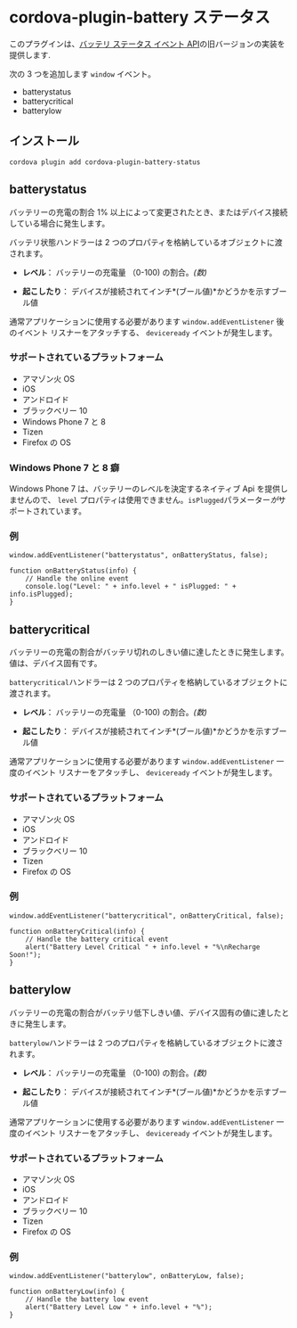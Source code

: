 <!---
    Licensed to the Apache Software Foundation (ASF) under one
    or more contributor license agreements.  See the NOTICE file
    distributed with this work for additional information
    regarding copyright ownership.  The ASF licenses this file
    to you under the Apache License, Version 2.0 (the
    "License"); you may not use this file except in compliance
    with the License.  You may obtain a copy of the License at

      http://www.apache.org/licenses/LICENSE-2.0

    Unless required by applicable law or agreed to in writing,
    software distributed under the License is distributed on an
    "AS IS" BASIS, WITHOUT WARRANTIES OR CONDITIONS OF ANY
    KIND, either express or implied.  See the License for the
    specific language governing permissions and limitations
    under the License.
-->

# cordova-plugin-battery ステータス

このプラグインは、[バッテリ ステータス イベント API][1]の旧バージョンの実装を提供します.

[1]: http://www.w3.org/TR/2011/WD-battery-status-20110915/

次の 3 つを追加します `window` イベント。

* batterystatus
* batterycritical
* batterylow

## インストール

    cordova plugin add cordova-plugin-battery-status

## batterystatus

バッテリーの充電の割合 1% 以上によって変更されたとき、またはデバイス接続している場合に発生します。

バッテリ状態ハンドラーは 2 つのプロパティを格納しているオブジェクトに渡されます。

* **レベル**： バッテリーの充電量 （0-100) の割合。*(数)*

* **起こしたり**： デバイスが接続されてインチ*(ブール値)*かどうかを示すブール値

通常アプリケーションに使用する必要があります `window.addEventListener` 後のイベント リスナーをアタッチする、 `deviceready` イベントが発生します。

### サポートされているプラットフォーム

* アマゾン火 OS
* iOS
* アンドロイド
* ブラックベリー 10
* Windows Phone 7 と 8
* Tizen
* Firefox の OS

### Windows Phone 7 と 8 癖

Windows Phone 7 は、バッテリーのレベルを決定するネイティブ Api を提供しませんので、 `level` プロパティは使用できません。`isPlugged`パラメーター*が*サポートされています。

### 例

    window.addEventListener("batterystatus", onBatteryStatus, false);
    
    function onBatteryStatus(info) {
        // Handle the online event
        console.log("Level: " + info.level + " isPlugged: " + info.isPlugged);
    }

## batterycritical

バッテリーの充電の割合がバッテリ切れのしきい値に達したときに発生します。値は、デバイス固有です。

`batterycritical`ハンドラーは 2 つのプロパティを格納しているオブジェクトに渡されます。

* **レベル**： バッテリーの充電量 （0-100) の割合。*(数)*

* **起こしたり**： デバイスが接続されてインチ*(ブール値)*かどうかを示すブール値

通常アプリケーションに使用する必要があります `window.addEventListener` 一度のイベント リスナーをアタッチし、 `deviceready` イベントが発生します。

### サポートされているプラットフォーム

* アマゾン火 OS
* iOS
* アンドロイド
* ブラックベリー 10
* Tizen
* Firefox の OS

### 例

    window.addEventListener("batterycritical", onBatteryCritical, false);
    
    function onBatteryCritical(info) {
        // Handle the battery critical event
        alert("Battery Level Critical " + info.level + "%\nRecharge Soon!");
    }

## batterylow

バッテリーの充電の割合がバッテリ低下しきい値、デバイス固有の値に達したときに発生します。

`batterylow`ハンドラーは 2 つのプロパティを格納しているオブジェクトに渡されます。

* **レベル**： バッテリーの充電量 （0-100) の割合。*(数)*

* **起こしたり**： デバイスが接続されてインチ*(ブール値)*かどうかを示すブール値

通常アプリケーションに使用する必要があります `window.addEventListener` 一度のイベント リスナーをアタッチし、 `deviceready` イベントが発生します。

### サポートされているプラットフォーム

* アマゾン火 OS
* iOS
* アンドロイド
* ブラックベリー 10
* Tizen
* Firefox の OS

### 例

    window.addEventListener("batterylow", onBatteryLow, false);
    
    function onBatteryLow(info) {
        // Handle the battery low event
        alert("Battery Level Low " + info.level + "%");
    }
